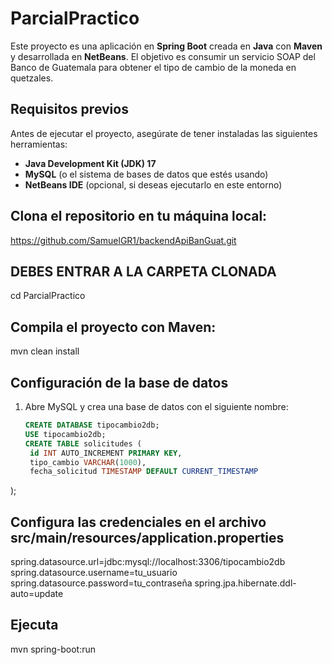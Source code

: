 # ParcialPractico

Este proyecto es una aplicación en **Spring Boot** creada en **Java** con **Maven** y desarrollada en **NetBeans**. El objetivo es consumir un servicio SOAP del Banco de Guatemala para obtener el tipo de cambio de la moneda en quetzales.

## Requisitos previos

Antes de ejecutar el proyecto, asegúrate de tener instaladas las siguientes herramientas:

- **Java Development Kit (JDK) 17** 
- **MySQL** (o el sistema de bases de datos que estés usando)
- **NetBeans IDE** (opcional, si deseas ejecutarlo en este entorno)

## Clona el repositorio en tu máquina local:

https://github.com/SamuelGR1/backendApiBanGuat.git

## DEBES ENTRAR A LA CARPETA CLONADA
cd ParcialPractico

## Compila el proyecto con Maven:
mvn clean install



## Configuración de la base de datos

1. Abre MySQL y crea una base de datos con el siguiente nombre:

   ```sql
   CREATE DATABASE tipocambio2db;
   USE tipocambio2db;
   CREATE TABLE solicitudes (
    id INT AUTO_INCREMENT PRIMARY KEY,
    tipo_cambio VARCHAR(1000),
    fecha_solicitud TIMESTAMP DEFAULT CURRENT_TIMESTAMP
);

## Configura las credenciales en el archivo src/main/resources/application.properties

spring.datasource.url=jdbc:mysql://localhost:3306/tipocambio2db
spring.datasource.username=tu_usuario
spring.datasource.password=tu_contraseña
spring.jpa.hibernate.ddl-auto=update

## Ejecuta 
mvn spring-boot:run



